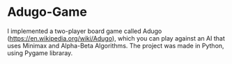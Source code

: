 # Adugo-Game
I implemented a two-player board game called Adugo (https://en.wikipedia.org/wiki/Adugo), which you can play against an AI that uses Minimax and Alpha-Beta Algorithms. The project was made in Python, using Pygame libraray.  

